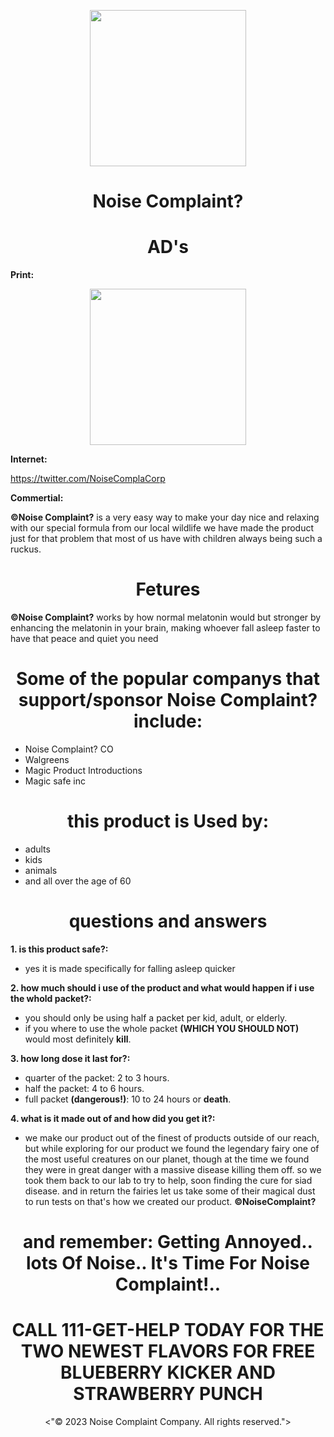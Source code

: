 <p align="center"><img src="https://user-images.githubusercontent.com/126821979/236059053-9522a313-c5db-48ef-9611-6c32a0c77f36.png"
height="250"></p>

<h1 align="center">Noise Complaint?</h1>

<h1 align="center">AD's</h1>

**Print:**

<p align="center"><img src="https://github.com/NoiseComplaintCompany/NoiseComplaint/assets/132942728/bfea4266-6f70-4d36-b836-5f3e6c98f1bb"
height="250"></p>

**Internet:**

https://twitter.com/NoiseComplaCorp

**Commertial:**


**©Noise Complaint?** is a very easy way to make your day nice and relaxing with our special formula from our local wildlife we have made the product just for that problem that most of us have with children always being such a ruckus.

<h1 align="center">Fetures</h1>

**©Noise Complaint?** works by how normal melatonin would but stronger by enhancing the melatonin in your brain, making whoever fall asleep faster to have that peace and quiet you need

<h1 align="center">Some of the popular companys that support/sponsor Noise Complaint? include:</h1>

* Noise Complaint? CO
* Walgreens
* Magic Product Introductions
* Magic safe inc

<h1 align="center">this product is Used by:</h1>

* adults
* kids
* animals
* and all over the age of 60

<h1 align="center">questions and answers</h1> 

**1. is this product safe?:**
* yes it is made specifically for falling asleep quicker

**2. how much should i use of the product and what would happen if i use the whold packet?:**
* you should only be using half a packet per kid, adult, or elderly.
* if you where to use the whole packet **(WHICH YOU SHOULD NOT)** would most definitely **kill**.

**3. how long dose it last for?:**
* quarter of the packet: 2 to 3 hours. 
* half the packet: 4 to 6 hours.
* full packet **(dangerous!)**: 10 to 24 hours or **death**.

**4. what is it made out of and how did you get it?:**
* we make our product out of the finest of products outside of our reach, but while exploring for our product we found the legendary fairy one of the most useful creatures on our planet, though at the time we found they were in great danger with a massive disease killing them off. so we took them back to our lab to try to help, soon finding the cure for siad disease. and in return the fairies let us take some of their magical dust to run tests on that's how we created our product. **©NoiseComplaint?**

<h1 align="center">and remember: Getting Annoyed.. lots Of Noise.. It's Time For Noise Complaint!..</h1>

<h1 align="center">CALL 111-GET-HELP TODAY FOR THE TWO NEWEST FLAVORS FOR FREE BLUEBERRY KICKER AND STRAWBERRY PUNCH</h1>

<p align="center"><"© 2023 Noise Complaint Company. All rights reserved."></p>
